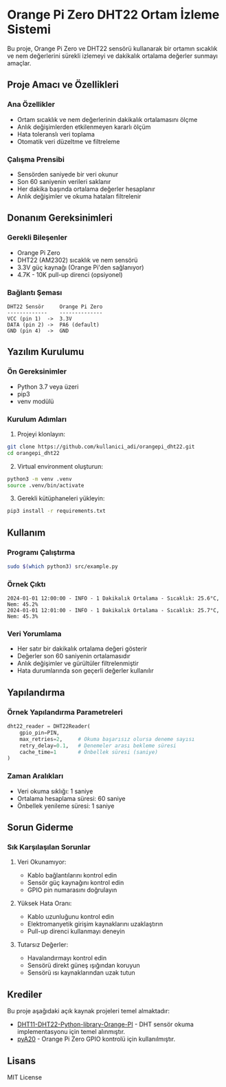# Orange Pi Zero DHT22 Ortam İzleme Sistemi

Bu proje, Orange Pi Zero ve DHT22 sensörü kullanarak bir ortamın sıcaklık ve nem değerlerini sürekli izlemeyi ve dakikalık ortalama değerler sunmayı amaçlar.

## Proje Amacı ve Özellikleri

### Ana Özellikler
- Ortam sıcaklık ve nem değerlerinin dakikalık ortalamasını ölçme
- Anlık değişimlerden etkilenmeyen kararlı ölçüm
- Hata toleranslı veri toplama
- Otomatik veri düzeltme ve filtreleme

### Çalışma Prensibi
- Sensörden saniyede bir veri okunur
- Son 60 saniyenin verileri saklanır
- Her dakika başında ortalama değerler hesaplanır
- Anlık değişimler ve okuma hataları filtrelenir

## Donanım Gereksinimleri

### Gerekli Bileşenler
- Orange Pi Zero
- DHT22 (AM2302) sıcaklık ve nem sensörü
- 3.3V güç kaynağı (Orange Pi'den sağlanıyor)
- 4.7K - 10K pull-up direnci (opsiyonel)

### Bağlantı Şeması
```
DHT22 Sensör     Orange Pi Zero
-------------    --------------
VCC (pin 1)  ->  3.3V
DATA (pin 2) ->  PA6 (default)
GND (pin 4)  ->  GND
```

## Yazılım Kurulumu

### Ön Gereksinimler
- Python 3.7 veya üzeri
- pip3
- venv modülü

### Kurulum Adımları

1. Projeyi klonlayın:
```bash
git clone https://github.com/kullanici_adi/orangepi_dht22.git
cd orangepi_dht22
```

2. Virtual environment oluşturun:
```bash
python3 -m venv .venv
source .venv/bin/activate
```

3. Gerekli kütüphaneleri yükleyin:
```bash
pip3 install -r requirements.txt
```

## Kullanım

### Programı Çalıştırma
```bash
sudo $(which python3) src/example.py
```

### Örnek Çıktı
```
2024-01-01 12:00:00 - INFO - 1 Dakikalık Ortalama - Sıcaklık: 25.6°C, Nem: 45.2%
2024-01-01 12:01:00 - INFO - 1 Dakikalık Ortalama - Sıcaklık: 25.7°C, Nem: 45.3%
```

### Veri Yorumlama
- Her satır bir dakikalık ortalama değeri gösterir
- Değerler son 60 saniyenin ortalamasıdır
- Anlık değişimler ve gürültüler filtrelenmiştir
- Hata durumlarında son geçerli değerler kullanılır

## Yapılandırma

### Örnek Yapılandırma Parametreleri
```python
dht22_reader = DHT22Reader(
    gpio_pin=PIN,
    max_retries=2,     # Okuma başarısız olursa deneme sayısı
    retry_delay=0.1,   # Denemeler arası bekleme süresi
    cache_time=1       # Önbellek süresi (saniye)
)
```

### Zaman Aralıkları
- Veri okuma sıklığı: 1 saniye
- Ortalama hesaplama süresi: 60 saniye
- Önbellek yenileme süresi: 1 saniye

## Sorun Giderme

### Sık Karşılaşılan Sorunlar

1. Veri Okunamıyor:
   - Kablo bağlantılarını kontrol edin
   - Sensör güç kaynağını kontrol edin
   - GPIO pin numarasını doğrulayın

2. Yüksek Hata Oranı:
   - Kablo uzunluğunu kontrol edin
   - Elektromanyetik girişim kaynaklarını uzaklaştırın
   - Pull-up direnci kullanmayı deneyin

3. Tutarsız Değerler:
   - Havalandırmayı kontrol edin
   - Sensörü direkt güneş ışığından koruyun
   - Sensörü ısı kaynaklarından uzak tutun

## Krediler

Bu proje aşağıdaki açık kaynak projeleri temel almaktadır:

- [DHT11-DHT22-Python-library-Orange-PI](https://github.com/jingl3s/DHT11-DHT22-Python-library-Orange-PI) - DHT sensör okuma implementasyonu için temel alınmıştır.
- [pyA20](https://github.com/LinhDNguyen/orangepi_zero_gpio) - Orange Pi Zero GPIO kontrolü için kullanılmıştır.

## Lisans
MIT License
